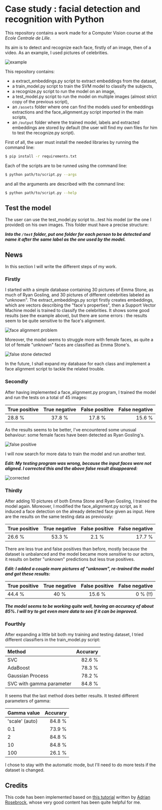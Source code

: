 # Case study : facial detection and recognition with Python

This repository contains a work made for a Computer Vision course at the *Ecole Centrale de Lille*.

Its aim is to detect and recognize each face, firstly of an image, then of a video.
As an example, I used pictures of celebrities.

![example](./readme_figures/output.jpg)

This repository contains:
* a extract_embeddings.py script to extract embeddings from the dataset,
* a train_model.py script to train the SVM model to classify the subjects,
* a recognize.py script to run the model on an image,
* a test_model.py script to run the model on multiple images (almost strict copy of the previous script), 
* an `/assets` folder where one can find the models used for embeddings extractions and the face_alignment.py script imported in the main scripts,
* an `/output` folder where the trained model, labels and extracted embeddings are stored by default (the user will find my own files for him to test the recognize.py script).

First of all, the user must install the needed libraries by running the command line:
```sh
$ pip install -r requirements.txt
```

Each of the scripts are to be runned using the command line:
```sh
$ python path/to/script.py --args
```

and all the arguments are described with the command line:
```sh
$ python path/to/script.py --help
```

## Test the model

The user can use the test_model.py script to...test his model (or the one I provided) on his own images. This folder must have a precise structure:

***Into the `/test` folder, put one folder for each person to be detected and name it after the same label as the one used by the model.***

## News

In this section I will write the different steps of my work.

### Firstly 

I started with a simple database containing 30 pictures of Emma Stone, as much of Ryan Gosling, and 30 pictures of different celebrities labeled as "unknown". The extract_embeddings.py script firstly creates embeddings, which are vectors describing the "face's properties", then a Support Vector Machine model is trained to classify the celebrities.
It shows some good results (see the example above), but there are some errors : the results seem to be quite sensitive to the face's alignment.

![face alignment problem](./readme_figures/face_alignment_problem.jpg)

Moreover, the model seems to struggle more with female faces, as quite a lot of female "unknown" faces are classified as Emma Stone's.

![false stone detected](./readme_figures/false_stone.jpg)

In the future, I shall expand my database for each class and implement a face alignment script to tackle the related trouble.

### Secondly

After having implemented a face_alignment.py program, I trained the model and run the tests on a total of 45 images:

|True positive|True negative|False positive|False negative|
| :----- | :----: | :----: | ------:|
| 28.8 % | 37.8 % | 17.8 % | 15.6 % |

As the results seems to be better, I've encountered some unusual behaviour: some female faces have been detected as Ryan Gosling's.

![false positive](./readme_figures/weird_false_positive.jpg)

I will now search for more data to train the model and run another test.

***Edit: My testing program was wrong, because the input faces were not aligned. I corrected this and the above false result disappeared:***

![corrected](./readme_figures/fixed.jpg)

### Thirdly

After adding 10 pictures of both Emma Stone and Ryan Gosling, I trained the model again. Moreover, I modified the face_alignment.py script, as it induced a face detection on the already detected face given as input. Here are the results on the same testing data as previously:

True positive|True negative|False positive|False negative|
| :----- | :----: | :---: | ------:|
| 26.6 % | 53.3 % | 2.1 % | 17.7 % |

There are less true and false positives than before, mostly because the dataset is unbalanced and the model became more _sensitive_ to our actors, it results on better "unknown" predictions but less true positives.

***Edit: I added a couple more pictures of "unknown", re-trained the model and got these results:***

|True positive|True negative|False positive|False negative|
| :----- | :----: | :---: | ------:|
| 44.4 % | 40 % | 15.6 % | 0 % (!!) |

***The model seems to be working quite well, having an accuracy of about 85%. I will try to get even more data to see if it can be improved.***

### Fourthly

After expanding a little bit both my training and testing dataset, I tried different classifiers in the train_model.py script:

|          Method          |Accurary|
| :----------------------- | -----: |
|            SVC           | 82.6 % |
|         AdaBoost         | 78.3 % |
|      Gaussian Process    | 78.2 % |
| SVC with gamma parameter | 84.8 % |

It seems that the last method does better results. It tested different parameters of gamma:

|  Gamma value   |Accurary|
| :------------- | -----: |
| 'scale' (auto) | 84.8 % |
|      0.1       | 73.9 % |
|       2        | 84.8 % |
|       10       | 84.8 % |
|      100       | 26.1 % |

I chose to stay with the automatic mode, but I'll need to do more tests if the dataset is changed.

## Credits

This code has been implemented based on [this tutorial](https://www.pyimagesearch.com/2018/09/24/opencv-face-recognition/) written by [Adrian Rosebrock](https://github.com/jrosebr1), whose very good content has been quite helpful for me.